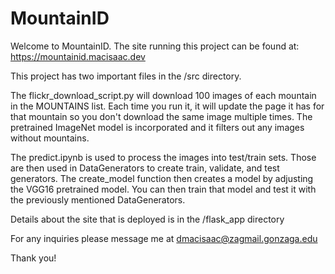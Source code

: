 # MountainID

Welcome to MountainID. The site running this project can be found at: https://mountainid.macisaac.dev

This project has two important files in the /src directory.

The flickr_download_script.py will download 100 images of each mountain in the MOUNTAINS list. Each time you run it, it will update the page it has for that mountain so you don't download the same image multiple times. The pretrained ImageNet model is incorporated and it filters out any images without mountains. 

The predict.ipynb is used to process the images into test/train sets. Those are then used in DataGenerators to create train, validate, and test generators. The create_model function then creates a model by adjusting the VGG16 pretrained model. You can then train that model and test it with the previously mentioned DataGenerators.

Details about the site that is deployed is in the /flask_app directory

For any inquiries please message me at dmacisaac@zagmail.gonzaga.edu

Thank you!
